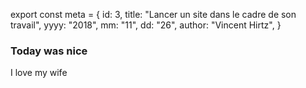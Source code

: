 export const meta = {
id: 3,
title: "Lancer un site dans le cadre de son travail",
yyyy: "2018",
mm: "11",
dd: "26",
author: "Vincent Hirtz",
}

### Today was nice

I love my wife
